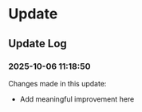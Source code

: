 # Update

## Update Log
### 2025-10-06 11:18:50

Changes made in this update:
- Add meaningful improvement here